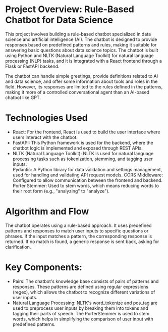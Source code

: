 # Project Overview: Rule-Based Chatbot for Data Science

This project involves building a rule-based chatbot specialized in data science and artificial intelligence (AI). The chatbot is designed to provide responses based on predefined patterns and rules, making it suitable for answering basic questions about data science topics. The chatbot is built using Python and NLTK (Natural Language Toolkit) for natural language processing (NLP) tasks, and it is integrated with a React frontend through a Flask or FastAPI backend.

The chatbot can handle simple greetings, provide definitions related to AI and data science, and offer some information about tools and roles in the field. However, its responses are limited to the rules defined in the patterns, making it more of a controlled conversational agent than an AI-based chatbot like GPT.
# Technologies Used
<ul>
  <li>React: For the frontend, React is used to build the user interface where users interact with the chatbot.</li>
    <li>FastAPI: This Python framework is used for the backend, where the chatbot logic is implemented and exposed through REST APIs.</li>
    <li>NLTK (Natural Language Toolkit): NLTK is used for natural language processing tasks such as tokenization, stemming, and tagging user inputs.</li>
    Pydantic: A Python library for data validation and settings management, used for handling and validating API request models.
    CORS Middleware: Configured to allow communication between the frontend and backend.
    Porter Stemmer: Used to stem words, which means reducing words to their root form (e.g., "analyzing" to "analyze").
</ul>

# Algorithm and Flow

The chatbot operates using a rule-based approach. It uses predefined patterns and responses to match user inputs to specific questions or phrases. If the input matches a pattern, the corresponding response is returned. If no match is found, a generic response is sent back, asking for clarification.

# Key Components:
<ul>
   <li> Pairs: The chatbot's knowledge base consists of pairs of patterns and responses. These patterns are defined using regular expressions (regex), which allows the chatbot to recognize different variations of user inputs.</li>
    <li>Natural Language Processing: NLTK's word_tokenize and pos_tag are used to preprocess user inputs by breaking them into tokens and tagging their parts of speech. The PorterStemmer is used to stem words, which helps in simplifying the comparison of user input with predefined patterns.</li>
</ul>
